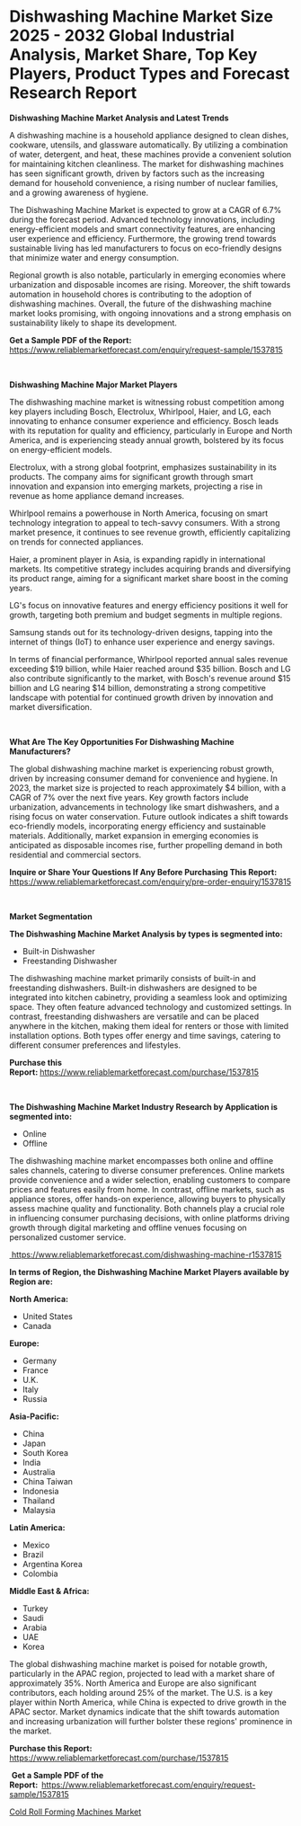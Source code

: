 <p><h1>Dishwashing Machine Market Size 2025 - 2032 Global Industrial Analysis, Market Share, Top Key Players, Product Types and Forecast Research Report</h1></p><p><strong>Dishwashing Machine Market Analysis and Latest Trends</strong></p>
<p><p>A dishwashing machine is a household appliance designed to clean dishes, cookware, utensils, and glassware automatically. By utilizing a combination of water, detergent, and heat, these machines provide a convenient solution for maintaining kitchen cleanliness. The market for dishwashing machines has seen significant growth, driven by factors such as the increasing demand for household convenience, a rising number of nuclear families, and a growing awareness of hygiene.</p><p>The Dishwashing Machine Market is expected to grow at a CAGR of 6.7% during the forecast period. Advanced technology innovations, including energy-efficient models and smart connectivity features, are enhancing user experience and efficiency. Furthermore, the growing trend towards sustainable living has led manufacturers to focus on eco-friendly designs that minimize water and energy consumption.</p><p>Regional growth is also notable, particularly in emerging economies where urbanization and disposable incomes are rising. Moreover, the shift towards automation in household chores is contributing to the adoption of dishwashing machines. Overall, the future of the dishwashing machine market looks promising, with ongoing innovations and a strong emphasis on sustainability likely to shape its development.</p></p>
<p><strong>Get a Sample PDF of the Report:&nbsp;</strong> <a href="https://www.reliablemarketforecast.com/enquiry/request-sample/1537815?utm_campaign=2724&utm_medium=2&utm_source=Github&utm_content=ia&utm_term=10042025&utm_id=dishwashing-machine">https://www.reliablemarketforecast.com/enquiry/request-sample/1537815</a></p>
<p>&nbsp;</p>
<p><strong>Dishwashing Machine Major Market Players</strong></p>
<p><p>The dishwashing machine market is witnessing robust competition among key players including Bosch, Electrolux, Whirlpool, Haier, and LG, each innovating to enhance consumer experience and efficiency. Bosch leads with its reputation for quality and efficiency, particularly in Europe and North America, and is experiencing steady annual growth, bolstered by its focus on energy-efficient models. </p><p>Electrolux, with a strong global footprint, emphasizes sustainability in its products. The company aims for significant growth through smart innovation and expansion into emerging markets, projecting a rise in revenue as home appliance demand increases.</p><p>Whirlpool remains a powerhouse in North America, focusing on smart technology integration to appeal to tech-savvy consumers. With a strong market presence, it continues to see revenue growth, efficiently capitalizing on trends for connected appliances.</p><p>Haier, a prominent player in Asia, is expanding rapidly in international markets. Its competitive strategy includes acquiring brands and diversifying its product range, aiming for a significant market share boost in the coming years.</p><p>LG's focus on innovative features and energy efficiency positions it well for growth, targeting both premium and budget segments in multiple regions. </p><p>Samsung stands out for its technology-driven designs, tapping into the internet of things (IoT) to enhance user experience and energy savings.</p><p>In terms of financial performance, Whirlpool reported annual sales revenue exceeding $19 billion, while Haier reached around $35 billion. Bosch and LG also contribute significantly to the market, with Bosch's revenue around $15 billion and LG nearing $14 billion, demonstrating a strong competitive landscape with potential for continued growth driven by innovation and market diversification.</p></p>
<p>&nbsp;</p>
<p><strong>What Are The Key Opportunities For Dishwashing Machine Manufacturers?</strong></p>
<p><p>The global dishwashing machine market is experiencing robust growth, driven by increasing consumer demand for convenience and hygiene. In 2023, the market size is projected to reach approximately $4 billion, with a CAGR of 7% over the next five years. Key growth factors include urbanization, advancements in technology like smart dishwashers, and a rising focus on water conservation. Future outlook indicates a shift towards eco-friendly models, incorporating energy efficiency and sustainable materials. Additionally, market expansion in emerging economies is anticipated as disposable incomes rise, further propelling demand in both residential and commercial sectors.</p></p>
<p><strong>Inquire or Share Your Questions If Any Before Purchasing This Report:</strong> <a href="https://www.reliablemarketforecast.com/enquiry/pre-order-enquiry/1537815?utm_campaign=2724&utm_medium=2&utm_source=Github&utm_content=ia&utm_term=10042025&utm_id=dishwashing-machine">https://www.reliablemarketforecast.com/enquiry/pre-order-enquiry/1537815</a></p>
<p>&nbsp;</p>
<p><strong>Market Segmentation</strong></p>
<p><strong>The Dishwashing Machine Market Analysis by types is segmented into:</strong></p>
<p><ul><li>Built-in Dishwasher</li><li>Freestanding Dishwasher</li></ul></p>
<p><p>The dishwashing machine market primarily consists of built-in and freestanding dishwashers. Built-in dishwashers are designed to be integrated into kitchen cabinetry, providing a seamless look and optimizing space. They often feature advanced technology and customized settings. In contrast, freestanding dishwashers are versatile and can be placed anywhere in the kitchen, making them ideal for renters or those with limited installation options. Both types offer energy and time savings, catering to different consumer preferences and lifestyles.</p></p>
<p><strong>Purchase this Report:&nbsp;</strong><a href="https://www.reliablemarketforecast.com/purchase/1537815?utm_campaign=2724&utm_medium=2&utm_source=Github&utm_content=ia&utm_term=10042025&utm_id=dishwashing-machine">https://www.reliablemarketforecast.com/purchase/1537815</a></p>
<p>&nbsp;</p>
<p><strong>The Dishwashing Machine Market Industry Research by Application is segmented into:</strong></p>
<p><ul><li>Online</li><li>Offline</li></ul></p>
<p><p>The dishwashing machine market encompasses both online and offline sales channels, catering to diverse consumer preferences. Online markets provide convenience and a wider selection, enabling customers to compare prices and features easily from home. In contrast, offline markets, such as appliance stores, offer hands-on experience, allowing buyers to physically assess machine quality and functionality. Both channels play a crucial role in influencing consumer purchasing decisions, with online platforms driving growth through digital marketing and offline venues focusing on personalized customer service.</p></p>
<p><a href="https://www.reliablemarketforecast.com/dishwashing-machine-r1537815?utm_campaign=2724&utm_medium=2&utm_source=Github&utm_content=ia&utm_term=10042025&utm_id=dishwashing-machine">&nbsp;https://www.reliablemarketforecast.com/dishwashing-machine-r1537815</a></p>
<p><strong>In terms of Region, the Dishwashing Machine Market Players available by Region are:</strong></p>
<p>
    <p> <strong> North America: </strong>
        <ul>
            <li>United States</li>
            <li>Canada</li>
        </ul>
        </p> 
    <p> <strong> Europe: </strong>
        <ul>
            <li>Germany</li>
            <li>France</li>
            <li>U.K.</li>
            <li>Italy</li>
            <li>Russia</li>
        </ul>
        </p> 
    <p> <strong> Asia-Pacific: </strong>
        <ul>
            <li>China</li>
            <li>Japan</li>
            <li>South Korea</li>
            <li>India</li>
            <li>Australia</li>
            <li>China Taiwan</li>
            <li>Indonesia</li>
            <li>Thailand</li>
            <li>Malaysia</li>
        </ul>
        </p> 
    <p> <strong> Latin America: </strong>
        <ul>
            <li>Mexico</li>
            <li>Brazil</li>
            <li>Argentina Korea</li>
            <li>Colombia</li>
        </ul>
        </p> 
    <p> <strong> Middle East & Africa: </strong>
        <ul>
            <li>Turkey</li>
            <li>Saudi</li>
            <li>Arabia</li>
            <li>UAE</li>
            <li>Korea</li>
        </ul>
    </p>
    </p>
<p><p>The global dishwashing machine market is poised for notable growth, particularly in the APAC region, projected to lead with a market share of approximately 35%. North America and Europe are also significant contributors, each holding around 25% of the market. The U.S. is a key player within North America, while China is expected to drive growth in the APAC sector. Market dynamics indicate that the shift towards automation and increasing urbanization will further bolster these regions' prominence in the market.</p></p>
<p><strong>Purchase this Report: </strong><a href="https://www.reliablemarketforecast.com/purchase/1537815?utm_campaign=2724&utm_medium=2&utm_source=Github&utm_content=ia&utm_term=10042025&utm_id=dishwashing-machine">https://www.reliablemarketforecast.com/purchase/1537815</a></p>
<p>&nbsp;<strong>Get a Sample PDF of the Report:&nbsp;&nbsp;</strong><a href="https://www.reliablemarketforecast.com/enquiry/request-sample/1537815?utm_campaign=2724&utm_medium=2&utm_source=Github&utm_content=ia&utm_term=10042025&utm_id=dishwashing-machine">https://www.reliablemarketforecast.com/enquiry/request-sample/1537815</a></p>
<p><strong></strong></p>
<p><p><a href="https://github.com/pezezlarue7h/Market-Research-Report-List-1/blob/main/cold-roll-forming-machines-market.md?utm_campaign=2724&utm_medium=2&utm_source=Github&utm_content=ia&utm_term=10042025&utm_id=dishwashing-machine">Cold Roll Forming Machines Market</a></p></p>